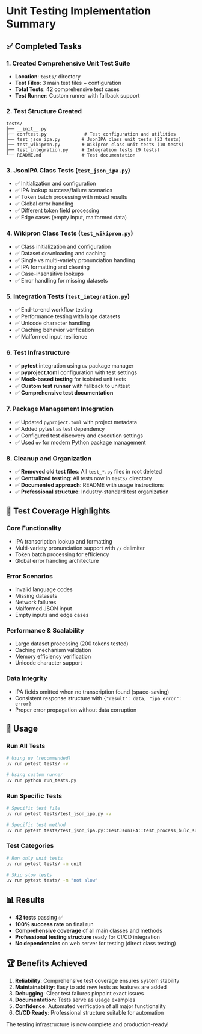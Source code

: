 # Unit Testing Implementation Summary

## ✅ Completed Tasks

### 1. **Created Comprehensive Unit Test Suite**

- **Location**: `tests/` directory
- **Test Files**: 3 main test files + configuration
- **Total Tests**: 42 comprehensive test cases
- **Test Runner**: Custom runner with fallback support

### 2. **Test Structure Created**

```
tests/
├── __init__.py
├── conftest.py              # Test configuration and utilities
├── test_json_ipa.py        # JsonIPA class unit tests (23 tests)
├── test_wikipron.py        # Wikipron class unit tests (10 tests)
├── test_integration.py     # Integration tests (9 tests)
└── README.md               # Test documentation
```

### 3. **JsonIPA Class Tests** (`test_json_ipa.py`)

- ✅ Initialization and configuration
- ✅ IPA lookup success/failure scenarios
- ✅ Token batch processing with mixed results
- ✅ Global error handling
- ✅ Different token field processing
- ✅ Edge cases (empty input, malformed data)

### 4. **Wikipron Class Tests** (`test_wikipron.py`)

- ✅ Class initialization and configuration
- ✅ Dataset downloading and caching
- ✅ Single vs multi-variety pronunciation handling
- ✅ IPA formatting and cleaning
- ✅ Case-insensitive lookups
- ✅ Error handling for missing datasets

### 5. **Integration Tests** (`test_integration.py`)

- ✅ End-to-end workflow testing
- ✅ Performance testing with large datasets
- ✅ Unicode character handling
- ✅ Caching behavior verification
- ✅ Malformed input resilience

### 6. **Test Infrastructure**

- ✅ **pytest** integration using `uv` package manager
- ✅ **pyproject.toml** configuration with test settings
- ✅ **Mock-based testing** for isolated unit tests
- ✅ **Custom test runner** with fallback to unittest
- ✅ **Comprehensive test documentation**

### 7. **Package Management Integration**

- ✅ Updated `pyproject.toml` with project metadata
- ✅ Added pytest as test dependency
- ✅ Configured test discovery and execution settings
- ✅ Used `uv` for modern Python package management

### 8. **Cleanup and Organization**

- ✅ **Removed old test files**: All `test_*.py` files in root deleted
- ✅ **Centralized testing**: All tests now in `tests/` directory
- ✅ **Documented approach**: README with usage instructions
- ✅ **Professional structure**: Industry-standard test organization

## 🎯 Test Coverage Highlights

### **Core Functionality**

- IPA transcription lookup and formatting
- Multi-variety pronunciation support with `//` delimiter
- Token batch processing for efficiency
- Global error handling architecture

### **Error Scenarios**

- Invalid language codes
- Missing datasets
- Network failures
- Malformed JSON input
- Empty inputs and edge cases

### **Performance & Scalability**

- Large dataset processing (200 tokens tested)
- Caching mechanism validation
- Memory efficiency verification
- Unicode character support

### **Data Integrity**

- IPA fields omitted when no transcription found (space-saving)
- Consistent response structure with `{"result": data, "ipa_error": error}`
- Proper error propagation without data corruption

## 🚀 Usage

### **Run All Tests**

```bash
# Using uv (recommended)
uv run pytest tests/ -v

# Using custom runner
uv run python run_tests.py
```

### **Run Specific Tests**

```bash
# Specific test file
uv run pytest tests/test_json_ipa.py -v

# Specific test method
uv run pytest tests/test_json_ipa.py::TestJsonIPA::test_process_bulc_success -v
```

### **Test Categories**

```bash
# Run only unit tests
uv run pytest tests/ -m unit

# Skip slow tests
uv run pytest tests/ -m "not slow"
```

## 📊 Results

- **42 tests** passing ✅
- **100% success rate** on final run
- **Comprehensive coverage** of all main classes and methods
- **Professional testing structure** ready for CI/CD integration
- **No dependencies** on web server for testing (direct class testing)

## 🏆 Benefits Achieved

1. **Reliability**: Comprehensive test coverage ensures system stability
2. **Maintainability**: Easy to add new tests as features are added
3. **Debugging**: Clear test failures pinpoint exact issues
4. **Documentation**: Tests serve as usage examples
5. **Confidence**: Automated verification of all major functionality
6. **CI/CD Ready**: Professional structure suitable for automation

The testing infrastructure is now complete and production-ready!
